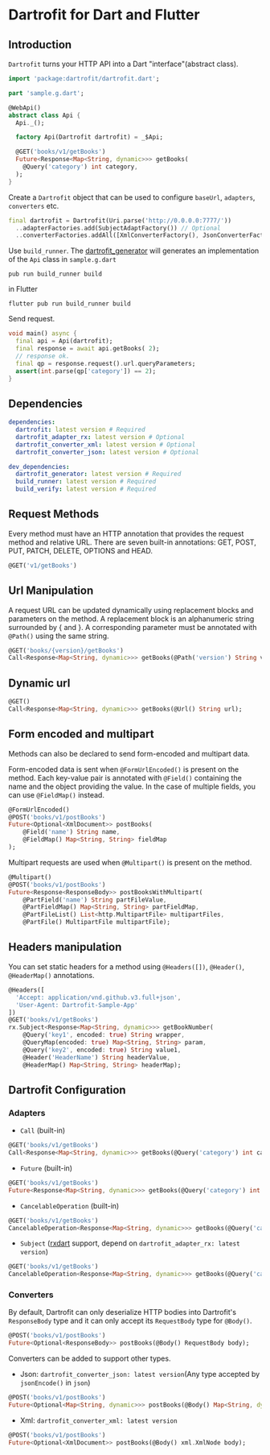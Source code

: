 # Dartrofit for Dart and Flutter

## Introduction
`Dartrofit` turns your HTTP API into a Dart "interface"(abstract class).
```dart
import 'package:dartrofit/dartrofit.dart';

part 'sample.g.dart';

@WebApi()
abstract class Api {
  Api._();

  factory Api(Dartrofit dartrofit) = _$Api;

  @GET('books/v1/getBooks')
  Future<Response<Map<String, dynamic>>> getBooks(
    @Query('category') int category,
  );
}
```
Create a `Dartrofit` object that can be used to configure `baseUrl`, `adapters`, `converters` etc.
```dart
final dartrofit = Dartrofit(Uri.parse('http://0.0.0.0:7777/'))
  ..adapterFactories.add(SubjectAdaptFactory()) // Optional
  ..converterFactories.addAll([XmlConverterFactory(), JsonConverterFactory()]); // Optional
```
Use `build_runner`. The [dartrofit_generator](https://pub.dev/packages/dartrofit_generator) will generates an implementation of the `Api` class in `sample.g.dart`
```shell script
pub run build_runner build
```
in Flutter
```shell script
flutter pub run build_runner build
```
Send request.
```dart
void main() async {
  final api = Api(dartrofit);
  final response = await api.getBooks( 2);
  // response ok.
  final qp = response.request().url.queryParameters;
  assert(int.parse(qp['category']) == 2);
}
```

## Dependencies
```yaml
dependencies:
  dartrofit: latest version # Required
  dartrofit_adapter_rx: latest version # Optional 
  dartrofit_converter_xml: latest version # Optional 
  dartrofit_converter_json: latest version # Optional 

dev_dependencies:
  dartrofit_generator: latest version # Required
  build_runner: latest version # Required
  build_verify: latest version # Required
``` 

## Request Methods
Every method must have an HTTP annotation that provides the request method and relative URL. 
There are seven built-in annotations: GET, POST, PUT, PATCH, DELETE, OPTIONS and HEAD. 
```dart
@GET('v1/getBooks')
```

## Url Manipulation
A request URL can be updated dynamically using replacement blocks and parameters on the method. 
A replacement block is an alphanumeric string surrounded by { and }. 
A corresponding parameter must be annotated with `@Path()` using the same string.
```dart
@GET('books/{version}/getBooks')
Call<Response<Map<String, dynamic>>> getBooks(@Path('version') String version); 
```

## Dynamic url
```dart
@GET()
Call<Response<Map<String, dynamic>>> getBooks(@Url() String url); 

```

## Form encoded and multipart
Methods can also be declared to send form-encoded and multipart data.

Form-encoded data is sent when `@FormUrlEncoded()` is present on the method. 
Each key-value pair is annotated with `@Field()` containing the name and the object providing the value.
In the case of multiple fields, you can use `@FieldMap()` instead.
```dart
@FormUrlEncoded()
@POST('books/v1/postBooks')
Future<Optional<XmlDocument>> postBooks(
    @Field('name') String name,
    @FieldMap() Map<String, String> fieldMap
);
```

Multipart requests are used when `@Multipart()` is present on the method.
```dart
@Multipart()
@POST('books/v1/postBooks')
Future<Response<ResponseBody>> postBooksWithMultipart(
    @PartField('name') String partFileValue,
    @PartFieldMap() Map<String, String> partFieldMap,
    @PartFileList() List<http.MultipartFile> multipartFiles,
    @PartFile() MultipartFile multipartFile);
```

## Headers manipulation
You can set static headers for a method using `@Headers([])`, `@Header()`, `@HeaderMap()` annotations.
```dart
@Headers([
  'Accept: application/vnd.github.v3.full+json',
  'User-Agent: Dartrofit-Sample-App'
])
@GET('books/v1/getBooks')
rx.Subject<Response<Map<String, dynamic>>> getBookNumber(
    @Query('key1', encoded: true) String wrapper,
    @QueryMap(encoded: true) Map<String, String> param,
    @Query('key2', encoded: true) String value1,
    @Header('HeaderName') String headerValue,
    @HeaderMap() Map<String, String> headerMap);
```

## Dartrofit Configuration
### Adapters
- `Call` (built-in)
```dart
@GET('books/v1/getBooks')
Call<Response<Map<String, dynamic>>> getBooks(@Query('category') int category); 
```
- `Future` (built-in)
```dart
@GET('books/v1/getBooks')
Future<Response<Map<String, dynamic>>> getBooks(@Query('category') int category); 
```
- `CancelableOperation` (built-in)
```dart
@GET('books/v1/getBooks')
CancelableOperation<Response<Map<String, dynamic>>> getBooks(@Query('category') int category); 
```
- `Subject` ([rxdart](https://pub.dev/packages/rxdart) support, depend on `dartrofit_adapter_rx: latest version`)
```dart
@GET('books/v1/getBooks')
CancelableOperation<Response<Map<String, dynamic>>> getBooks(@Query('category') int category); 
```

### Converters
By default, Dartrofit can only deserialize HTTP bodies into Dartrofit's `ResponseBody` type and it can only accept
its `RequestBody` type for `@Body()`.
```dart
@POST('books/v1/postBooks')
Future<Optional<ResponseBody>> postBooks(@Body() RequestBody body);
```
Converters can be added to support other types.
- Json: `dartrofit_converter_json: latest version`(Any type accepted by `jsonEncode()` in `json`)
```dart
@POST('books/v1/postBooks')
Future<Optional<Map<String, dynamic>>> postBooks(@Body() Map<String, dynamic> body);
```
- Xml: `dartrofit_converter_xml: latest version`
```dart
@POST('books/v1/postBooks')
Future<Optional<XmlDocument>> postBooks(@Body() xml.XmlNode body);
```

